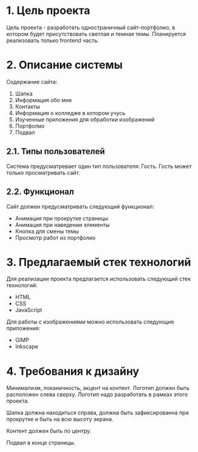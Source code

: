 # 1. Цель проекта
Цель проекта - разработать одностраничный сайт-портфолио, в котором будет присутствовать светлая и темная темы. Планируется реализовать только frontend часть. 
# 2. Описание системы 
Содержание сайта:
1. Шапка
2. Информация обо мне
3. Контакты
4. Информация о колледже в котором учусь
5. Изученные приложения для обработки изображений
6. Портфолио
7. Подвал
## 2.1. Типы пользователей
Система предусматревает один тип пользователя: Гость. Гость может только просматривать сайт.
## 2.2. Функционал
Сайт должен предусматривать следующий функционал:
- Анимация при прокрутке страницы
- Анимация при наведении элементы
- Кнопка для смены темы
- Просмотр работ из портфолио
# 3. Предлагаемый стек технологий
Для реализации проекта предлагается использовать следующий стек технологий:
- HTML
- CSS
- JavaScript

Для работы с изображениями можно использовать следующие приложения:
- GIMP
- Inkscape
# 4. Требования к дизайну
Минимализм, локаничность, акцент на контент. Логотип должен быть расположен слева сверху. Логотип надо разработать в рамках этого проекта.

Шапка должна находиться справа, должна быть зафиксированна при прокрутке и быть на всю высоту экрана.

Контент должен быть по центру.

Подвал в конце страницы.
